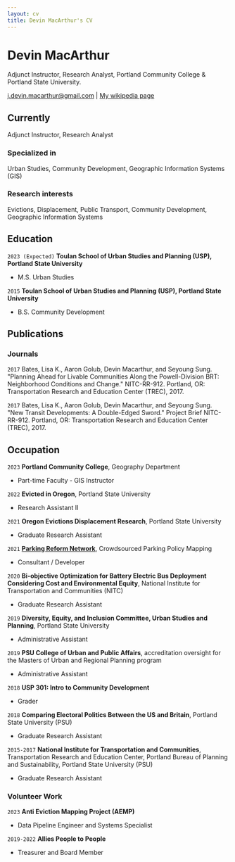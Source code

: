```yaml
---
layout: cv
title: Devin MacArthur's CV
---
```

# Devin MacArthur
Adjunct Instructor, Research Analyst, Portland Community College & Portland State University.

<div id="webaddress">
<a href="j.devin.macarthur@gmail.com">j.devin.macarthur@gmail.com</a>
| <a href="http://en.wikipedia.org/wiki/Isaac_Newton">My wikipedia page</a>
</div>


## Currently

Adjunct Instructor, Research Analyst

### Specialized in

Urban Studies, Community Development, Geographic Information Systems (GIS)

### Research interests

Evictions, Displacement, Public Transport, Community Development, Geographic Information Systems


## Education

`2023 (Expected)`
__Toulan School of Urban Studies and Planning (USP), Portland State University__

- M.S. Urban Studies

`2015`
__Toulan School of Urban Studies and Planning (USP), Portland State University__

- B.S. Community Development


## Publications

### Journals

`2017`
Bates, Lisa K., Aaron Golub, Devin Macarthur, and Seyoung Sung. "Planning Ahead for Livable Communities Along the Powell-Division BRT: Neighborhood Conditions and Change." NITC-RR-912. Portland, OR: Transportation Research and Education Center (TREC), 2017.

`2017`
Bates, Lisa K., Aaron Golub, Devin Macarthur, and Seyoung Sung. "New Transit Developments: A Double-Edged Sword." Project Brief NITC-RR-912. Portland, OR: Transportation Research and Education Center (TREC), 2017.


## Occupation

`2023`
__Portland Community College__, Geography Department

- Part-time Faculty - GIS Instructor

`2022`
__Evicted in Oregon__, Portland State University

- Research Assistant II

`2021`
__Oregon Evictions Displacement Research__, Portland State University

- Graduate Research Assistant

`2021`
__[Parking Reform Network](https://parkingreform.org)__, Crowdsourced Parking Policy Mapping

- Consultant / Developer

`2020`
__Bi-objective Optimization for Battery Electric Bus Deployment Considering Cost and Environmental Equity__, National Institute for Transportation and Communities (NITC)

- Graduate Research Assistant

`2019`
__Diversity, Equity, and Inclusion Committee, Urban Studies and Planning__, Portland State University

- Administrative Assistant

`2019`
__PSU College of Urban and Public Affairs__, accreditation oversight for the Masters of Urban and Regional Planning program

- Administrative Assistant

`2018`
__USP 301: Intro to Community Development__

- Grader

`2018`
__Comparing Electoral Politics Between the US and Britain__, Portland State University (PSU)

- Graduate Research Assistant

`2015-2017`
__National Institute for Transportation and Communities__, Transportation Research and Education Center, Portland Bureau of Planning and Sustainability, Portland State University (PSU)

- Graduate Research Assistant


### Volunteer Work

`2023`
__Anti Eviction Mapping Project (AEMP)__

- Data Pipeline Engineer and Systems Specialist

`2019-2022`
__Allies People to People__

- Treasurer and Board Member



<!-- ### Footer

Last updated: May 2013 -->


